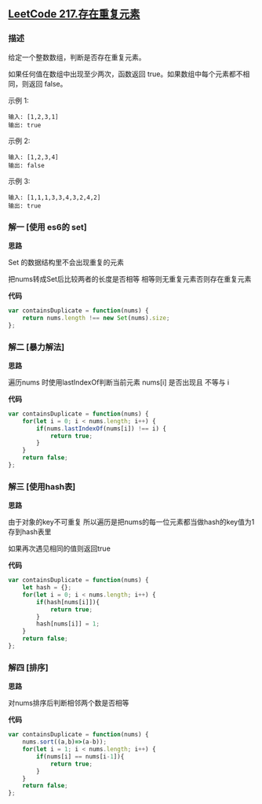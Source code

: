 ## [LeetCode 217.存在重复元素](https://leetcode-cn.com/problems/contains-duplicate)
### 描述

给定一个整数数组，判断是否存在重复元素。

如果任何值在数组中出现至少两次，函数返回 true。如果数组中每个元素都不相同，则返回 false。

示例 1:
```
输入: [1,2,3,1]
输出: true
```
示例 2:

```
输入: [1,2,3,4]
输出: false
```
示例 3:
```
输入: [1,1,1,3,3,4,3,2,4,2]
输出: true
```
### 解一 [使用 es6的 set]
**思路**

Set 的数据结构里不会出现重复的元素

把nums转成Set后比较两者的长度是否相等 相等则无重复元素否则存在重复元素

**代码**
```Javascript 
var containsDuplicate = function(nums) {
    return nums.length !== new Set(nums).size;
};
```

### 解二 [暴力解法]
**思路**

遍历nums 时使用lastIndexOf判断当前元素 nums[i] 是否出现且 不等与 i 

**代码**
```Javascript 
var containsDuplicate = function(nums) {
    for(let i = 0; i < nums.length; i++) {
        if(nums.lastIndexOf(nums[i]) !== i) {
            return true;
        }
    }
    return false;
};
```
### 解三 [使用hash表]
**思路**

由于对象的key不可重复 所以遍历是把nums的每一位元素都当做hash的key值为1存到hash表里

如果再次遇见相同的值则返回true

**代码**
```Javascript 
var containsDuplicate = function(nums) {
    let hash = {};
    for(let i = 0; i < nums.length; i++) {
        if(hash[nums[i]]){
            return true;
        }
        hash[nums[i]] = 1;
    }
    return false;
};
```
### 解四 [排序]
**思路**

对nums排序后判断相邻两个数是否相等

**代码**
```Javascript 
var containsDuplicate = function(nums) {
    nums.sort((a,b)=>(a-b));
    for(let i = 1; i < nums.length; i++) {
        if(nums[i] == nums[i-1]){
            return true;
        }
    }
    return false;
};
```
